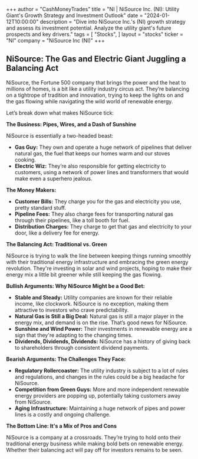 +++
author = "CashMoneyTrades"
title = "NI |  NiSource Inc. (NI): Utility Giant's Growth Strategy and Investment Outlook"
date = "2024-01-12T10:00:00"
description = "Dive into NiSource Inc.'s (NI) growth strategy and assess its investment potential. Analyze the utility giant's future prospects and key drivers."
tags = [
"Stocks",
]
layout = "stocks"
ticker = "NI"
company = "NiSource Inc (NI)"
+++
        


## NiSource: The Gas and Electric Giant Juggling a Balancing Act

NiSource, the Fortune 500 company that brings the power and the heat to millions of homes, is a bit like a utility industry circus act.  They’re balancing on a tightrope of tradition and innovation, trying to keep the lights on and the gas flowing while navigating the wild world of renewable energy.

Let’s break down what makes NiSource tick:

**The Business: Pipes, Wires, and a Dash of Sunshine**

NiSource is essentially a two-headed beast: 

* **Gas Guy:** They own and operate a huge network of pipelines that deliver natural gas, the fuel that keeps our homes warm and our stoves cooking.
* **Electric Wiz:** They’re also responsible for getting electricity to customers, using a network of power lines and transformers that would make even a superhero jealous.

**The Money Makers:**

* **Customer Bills:**  They charge you for the gas and electricity you use, pretty standard stuff.
* **Pipeline Fees:**  They also charge fees for transporting natural gas through their pipelines,  like a toll booth for fuel.
* **Distribution Charges:**  They charge to get that gas and electricity to your door, like a delivery fee for energy.

**The Balancing Act: Traditional vs. Green**

NiSource is trying to walk the line between keeping things running smoothly with their traditional energy infrastructure and embracing the green energy revolution.  They're investing in solar and wind projects, hoping to make their energy mix a little bit greener while still keeping the gas flowing.

**Bullish Arguments:  Why NiSource Might be a Good Bet:**

* **Stable and Steady:** Utility companies are known for their reliable income, like clockwork.  NiSource is no exception, making them attractive to investors who crave predictability.
* **Natural Gas is Still a Big Deal:**  Natural gas is still a major player in the energy mix, and demand is on the rise. That’s good news for NiSource.
* **Sunshine and Wind Power:**  Their investments in renewable energy are a sign that they're adapting to the changing times.
* **Dividends, Dividends, Dividends:**  NiSource has a history of giving back to shareholders through consistent dividend payments.

**Bearish Arguments: The Challenges They Face:**

* **Regulatory Rollercoaster:** The utility industry is subject to a lot of rules and regulations, and changes in the rules could be a big headache for NiSource.
* **Competition from Green Guys:**  More and more independent renewable energy providers are popping up, potentially taking customers away from NiSource.
* **Aging Infrastructure:**  Maintaining a huge network of pipes and power lines is a costly and ongoing challenge. 

**The Bottom Line: It's a Mix of Pros and Cons**

NiSource is a company at a crossroads. They’re trying to hold onto their traditional energy business while making bold bets on renewable energy.  Whether their balancing act will pay off for investors remains to be seen.

        
